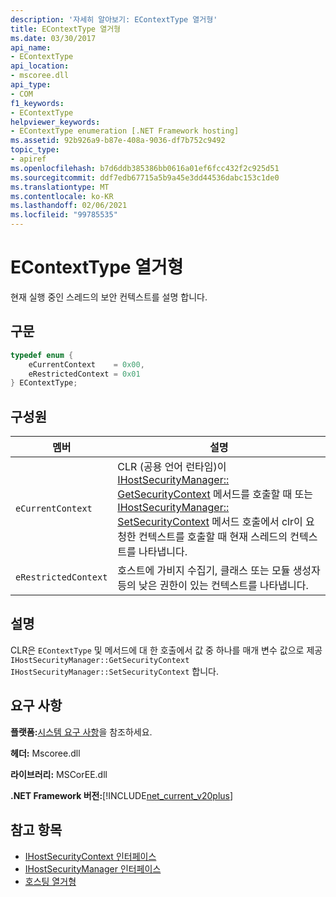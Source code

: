 ```yaml
---
description: '자세히 알아보기: EContextType 열거형'
title: EContextType 열거형
ms.date: 03/30/2017
api_name:
- EContextType
api_location:
- mscoree.dll
api_type:
- COM
f1_keywords:
- EContextType
helpviewer_keywords:
- EContextType enumeration [.NET Framework hosting]
ms.assetid: 92b926a9-b87e-408a-9036-df7b752c9492
topic_type:
- apiref
ms.openlocfilehash: b7d6ddb385386bb0616a01ef6fcc432f2c925d51
ms.sourcegitcommit: ddf7edb67715a5b9a45e3dd44536dabc153c1de0
ms.translationtype: MT
ms.contentlocale: ko-KR
ms.lasthandoff: 02/06/2021
ms.locfileid: "99785535"
---
```

# <a name="econtexttype-enumeration"></a>EContextType 열거형

현재 실행 중인 스레드의 보안 컨텍스트를 설명 합니다.  
  
## <a name="syntax"></a>구문  
  
```cpp  
typedef enum {  
    eCurrentContext    = 0x00,  
    eRestrictedContext = 0x01  
} EContextType;  
```  
  
## <a name="members"></a>구성원  
  
|멤버|설명|  
|------------|-----------------|  
|`eCurrentContext`|CLR (공용 언어 런타임)이 [IHostSecurityManager:: GetSecurityContext](ihostsecuritymanager-getsecuritycontext-method.md) 메서드를 호출할 때 또는 [IHostSecurityManager:: SetSecurityContext](ihostsecuritymanager-setsecuritycontext-method.md) 메서드 호출에서 clr이 요청한 컨텍스트를 호출할 때 현재 스레드의 컨텍스트를 나타냅니다.|  
|`eRestrictedContext`|호스트에 가비지 수집기, 클래스 또는 모듈 생성자 등의 낮은 권한이 있는 컨텍스트를 나타냅니다.|  
  
## <a name="remarks"></a>설명  

 CLR은 `EContextType` 및 메서드에 대 한 호출에서 값 중 하나를 매개 변수 값으로 제공 `IHostSecurityManager::GetSecurityContext` `IHostSecurityManager::SetSecurityContext` 합니다.  
  
## <a name="requirements"></a>요구 사항  

 **플랫폼:**[시스템 요구 사항](../../get-started/system-requirements.md)을 참조하세요.  
  
 **헤더:** Mscoree.dll  
  
 **라이브러리:** MSCorEE.dll  
  
 **.NET Framework 버전:**[!INCLUDE[net_current_v20plus](../../../../includes/net-current-v20plus-md.md)]  
  
## <a name="see-also"></a>참고 항목

- [IHostSecurityContext 인터페이스](ihostsecuritycontext-interface.md)
- [IHostSecurityManager 인터페이스](ihostsecuritymanager-interface.md)
- [호스팅 열거형](hosting-enumerations.md)
